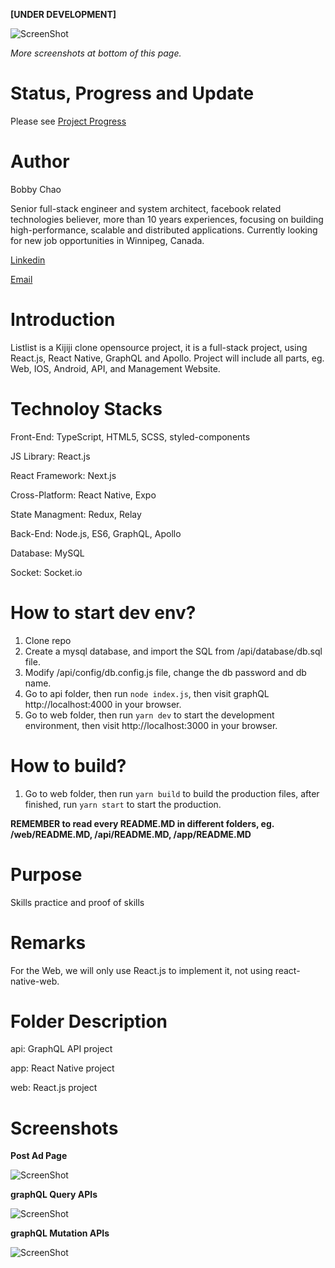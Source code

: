 **[UNDER DEVELOPMENT]**

![ScreenShot](https://raw.githubusercontent.com/bobbylkchao/listlist/main/doc/screenshoot/web-header.png)

*More screenshots at bottom of this page.*

# Status, Progress and Update

Please see [Project Progress](https://github.com/users/bobbylkchao/projects/1/views/1?groupedBy%5BcolumnId%5D=303996)

# Author

Bobby Chao

Senior full-stack engineer and system architect, facebook related technologies believer, more than 10 years experiences, focusing on building high-performance, scalable and distributed applications. Currently looking for new job opportunities in Winnipeg, Canada.

[Linkedin](https://www.linkedin.com/in/bobbylkchao/)

[Email](mailto:bobbylkchao@gmail.com)

# Introduction

Listlist is a Kijiji clone opensource project, it is a full-stack project, using React.js, React Native, GraphQL and Apollo.
Project will include all parts, eg. Web, IOS, Android, API, and Management Website.

# Technoloy Stacks

Front-End: TypeScript, HTML5, SCSS, styled-components

JS Library: React.js

React Framework: Next.js

Cross-Platform: React Native, Expo

State Managment: Redux, Relay

Back-End: Node.js, ES6, GraphQL, Apollo

Database: MySQL

Socket: Socket.io

# How to start dev env?

1. Clone repo
2. Create a mysql database, and import the SQL from /api/database/db.sql file.
3. Modify /api/config/db.config.js file, change the db password and db name.
4. Go to api folder, then run `node index.js`, then visit graphQL http://localhost:4000 in your browser.
5. Go to web folder, then run `yarn dev` to start the development environment, then visit http://localhost:3000 in your browser.

# How to build?

1. Go to web folder, then run `yarn build` to build the production files, after finished, run `yarn start` to start the production.

**REMEMBER to read every README.MD in different folders, eg. /web/README.MD, /api/README.MD, /app/README.MD**

# Purpose

Skills practice and proof of skills

# Remarks

For the Web, we will only use React.js to implement it, not using react-native-web.

# Folder Description

api: GraphQL API project

app: React Native project

web: React.js project

# Screenshots

**Post Ad Page**

![ScreenShot](https://raw.githubusercontent.com/bobbylkchao/listlist/main/doc/screenshoot/web-post-ad-0.0.4.png)

**graphQL Query APIs**

![ScreenShot](https://raw.githubusercontent.com/bobbylkchao/listlist/main/doc/screenshoot/graphQL-query.png)

**graphQL Mutation APIs**

![ScreenShot](https://raw.githubusercontent.com/bobbylkchao/listlist/main/doc/screenshoot/graphQL-mutation.png)
